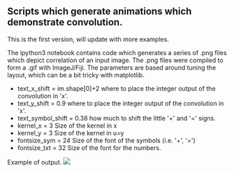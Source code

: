 ## Scripts which generate animations which demonstrate convolution.
This is the first version, will update with more examples.

The ipython3 notebook contains code which generates a series of .png files which depict correlation of an input image. The .png files were compiled to form a .gif with ImageJ/Fiji.
The parameters are based around tuning the layout, which can be a bit tricky with matplotlib.
- text_x_shift = im.shape[0]+2  where to place the integer output of the convolution in 'x'.
- text_y_shift = 0.9  where to place the integer output of the convolution in 'x'.
- text_symbol_shift = 0.38  how much to shift the little '+' and '=' signs.
- kernel_x = 3 Size of the kernel in x
- kernel_y = 3 Size of the kernel in u=y
- fontsize_sym = 24 Size of the font of the symbols (i.e. '+', '=')
- fontsize_txt = 32 Size of the font for the numbers.

Example of output.
![](mean_filter.gif)



